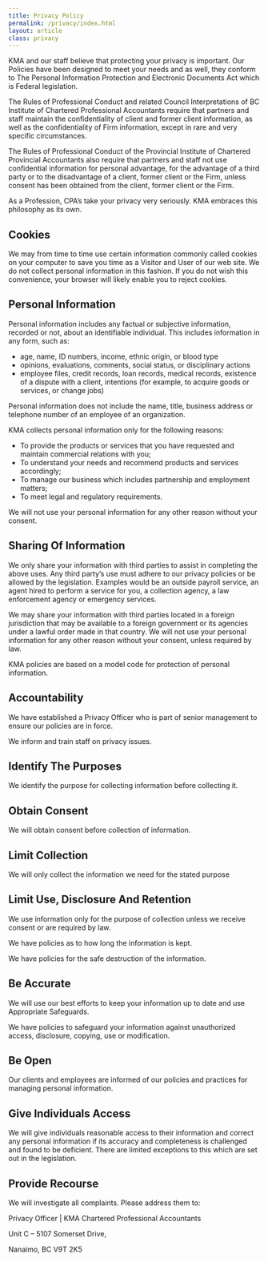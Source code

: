 ```yaml
---
title: Privacy Policy
permalink: /privacy/index.html
layout: article
class: privacy
---
```


<section class="wrapper">
KMA and our staff believe that protecting your privacy is important. Our Policies have been designed to meet your needs and as well, they conform to The Personal Information Protection and Electronic Documents Act which is Federal legislation.

The Rules of Professional Conduct and related Council Interpretations of BC Institute of Chartered Professional Accountants require that partners and staff maintain the confidentiality of client and former client information, as well as the confidentiality of Firm information, except in rare and very specific circumstances.

The Rules of Professional Conduct of the Provincial Institute of Chartered Provincial Accountants also require that partners and staff not use confidential information for personal advantage, for the advantage of a third party or to the disadvantage of a client, former client or the Firm, unless consent has been obtained from the client, former client or the Firm.

As a Profession, CPA’s take your privacy very seriously. KMA embraces this philosophy as its own.

## Cookies

We may from time to time use certain information commonly called cookies on your computer to save you time as a Visitor and User of our web site. We do not collect personal information in this fashion. If you do not wish this convenience, your browser will likely enable you to reject cookies.

## Personal Information

Personal information includes any factual or subjective information, recorded or not, about an identifiable individual. This includes information in any form, such as:

+ age, name, ID numbers, income, ethnic origin, or blood type
+ opinions, evaluations, comments, social status, or disciplinary actions
+ employee files, credit records, loan records, medical records, existence of a dispute with a client, intentions (for example, to acquire goods or services, or change jobs)

Personal information does not include the name, title, business address or telephone number of an employee of an organization.

KMA collects personal information only for the following reasons:

+ To provide the products or services that you have requested and maintain commercial relations with you;
+ To understand your needs and recommend products and services accordingly;
+ To manage our business which includes partnership and employment matters;
+ To meet legal and regulatory requirements.

We will not use your personal information for any other reason without your consent.

## Sharing Of Information

We only share your information with third parties to assist in completing the above uses. Any third party’s use must adhere to our privacy policies or be allowed by the legislation. Examples would be an outside payroll service, an agent hired to perform a service for you, a collection agency, a law enforcement agency or emergency services.

We may share your information with third parties located in a foreign jurisdiction that may be available to a foreign government or its agencies under a lawful order made in that country. We will not use your personal information for any other reason without your consent, unless required by law.

KMA policies are based on a model code for protection of personal information.

## Accountability

We have established a Privacy Officer who is part of senior management to ensure our policies are in force.

We inform and train staff on privacy issues.

## Identify The Purposes

We identify the purpose for collecting information before collecting it.

## Obtain Consent

We will obtain consent before collection of information.

## Limit Collection

We will only collect the information we need for the stated purpose

## Limit Use, Disclosure And Retention

We use information only for the purpose of collection unless we receive consent or are required by law.

We have policies as to how long the information is kept.

We have policies for the safe destruction of the information.

## Be Accurate

We will use our best efforts to keep your information up to date and use Appropriate Safeguards.

We have policies to safeguard your information against unauthorized access, disclosure, copying, use or modification.

## Be Open

Our clients and employees are informed of our policies and practices for managing personal information.

## Give Individuals Access

We will give individuals reasonable access to their information and correct any personal information if its accuracy and completeness is challenged and found to be deficient. There are limited exceptions to this which are set out in the legislation.

## Provide Recourse

We will investigate all complaints. Please address them to:

Privacy Officer
| KMA Chartered Professional Accountants

Unit C – 5107 Somerset Drive,

Nanaimo, BC V9T 2K5
</section>
